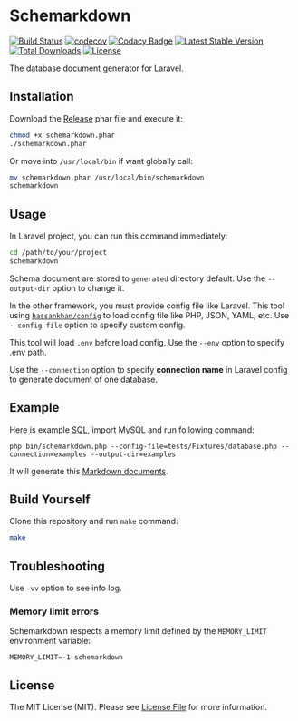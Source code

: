 # Schemarkdown

[![Build Status](https://travis-ci.com/MilesChou/schemarkdown.svg?branch=master)](https://travis-ci.com/MilesChou/schemarkdown)
[![codecov](https://codecov.io/gh/MilesChou/schemarkdown/branch/master/graph/badge.svg)](https://codecov.io/gh/MilesChou/schemarkdown)
[![Codacy Badge](https://api.codacy.com/project/badge/Grade/8e858d7ebc494a7db0f3c9a92f40a72e)](https://www.codacy.com/manual/MilesChou/schemarkdown)
[![Latest Stable Version](https://poser.pugx.org/MilesChou/schemarkdown/v/stable)](https://packagist.org/packages/MilesChou/schemarkdown)
[![Total Downloads](https://poser.pugx.org/MilesChou/schemarkdown/d/total.svg)](https://packagist.org/packages/MilesChou/schemarkdown)
[![License](https://poser.pugx.org/MilesChou/schemarkdown/license)](https://packagist.org/packages/MilesChou/schemarkdown)

The database document generator for Laravel.

## Installation

Download the [Release](https://github.com/MilesChou/schemarkdown/releases) phar file and execute it:

```bash
chmod +x schemarkdown.phar
./schemarkdown.phar
```

Or move into `/usr/local/bin` if want globally call:

```bash
mv schemarkdown.phar /usr/local/bin/schemarkdown
schemarkdown
```

## Usage

In Laravel project, you can run this command immediately:

```bash
cd /path/to/your/project
schemarkdown
```

Schema document are stored to `generated` directory default. Use the `--output-dir` option to change it.

In the other framework, you must provide config file like Laravel. This tool using [`hassankhan/config`](https://github.com/hassankhan/config) to load config file like PHP, JSON, YAML, etc. Use `--config-file` option to specify custom config.

This tool will load `.env` before load config. Use the `--env` option to specify .env path. 

Use the `--connection` option to specify **connection name** in Laravel config to generate document of one database.

## Example

Here is example [SQL](/examples/examples.sql), import MySQL and run following command:

```
php bin/schemarkdown.php --config-file=tests/Fixtures/database.php --connection=examples --output-dir=examples
```

It will generate this [Markdown documents](/examples).

## Build Yourself

Clone this repository and run `make` command:

```bash
make
```

## Troubleshooting

Use `-vv` option to see info log.

### Memory limit errors

Schemarkdown respects a memory limit defined by the `MEMORY_LIMIT` environment variable:

```
MEMORY_LIMIT=-1 schemarkdown
```

## License

The MIT License (MIT). Please see [License File](LICENSE) for more information.

